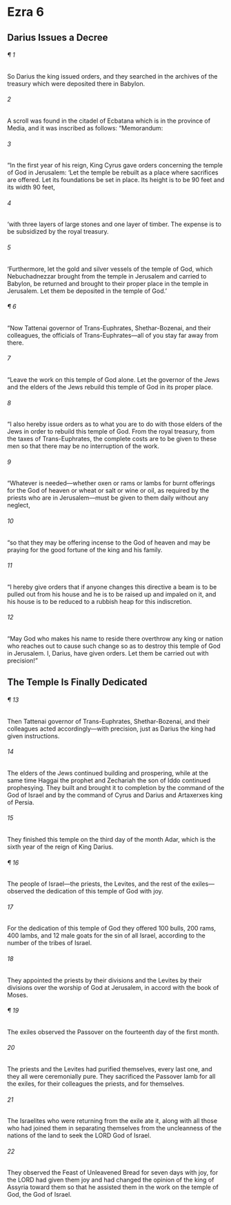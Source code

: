 # Ezra 6
## Darius Issues a Decree
###### ¶ 1
So Darius the king issued orders, and they searched in the archives of the treasury which were deposited there in Babylon.
###### 2
A scroll was found in the citadel of Ecbatana which is in the province of Media, and it was inscribed as follows:
“Memorandum:
###### 3
“In the first year of his reign, King Cyrus gave orders concerning the temple of God in Jerusalem: ‘Let the temple be rebuilt as a place where sacrifices are offered. Let its foundations be set in place. Its height is to be 90 feet and its width 90 feet,
###### 4
‘with three layers of large stones and one layer of timber. The expense is to be subsidized by the royal treasury.
###### 5
‘Furthermore, let the gold and silver vessels of the temple of God, which Nebuchadnezzar brought from the temple in Jerusalem and carried to Babylon, be returned and brought to their proper place in the temple in Jerusalem. Let them be deposited in the temple of God.’
###### ¶ 6
“Now Tattenai governor of Trans-Euphrates, Shethar-Bozenai, and their colleagues, the officials of Trans-Euphrates—all of you stay far away from there.
###### 7
“Leave the work on this temple of God alone. Let the governor of the Jews and the elders of the Jews rebuild this temple of God in its proper place.
###### 8
“I also hereby issue orders as to what you are to do with those elders of the Jews in order to rebuild this temple of God. From the royal treasury, from the taxes of Trans-Euphrates, the complete costs are to be given to these men so that there may be no interruption of the work.
###### 9
“Whatever is needed—whether oxen or rams or lambs for burnt offerings for the God of heaven or wheat or salt or wine or oil, as required by the priests who are in Jerusalem—must be given to them daily without any neglect,
###### 10
“so that they may be offering incense to the God of heaven and may be praying for the good fortune of the king and his family.
###### 11
“I hereby give orders that if anyone changes this directive a beam is to be pulled out from his house and he is to be raised up and impaled on it, and his house is to be reduced to a rubbish heap for this indiscretion.
###### 12
“May God who makes his name to reside there overthrow any king or nation who reaches out to cause such change so as to destroy this temple of God in Jerusalem. I, Darius, have given orders. Let them be carried out with precision!”
## The Temple Is Finally Dedicated
###### ¶ 13
Then Tattenai governor of Trans-Euphrates, Shethar-Bozenai, and their colleagues acted accordingly—with precision, just as Darius the king had given instructions.
###### 14
The elders of the Jews continued building and prospering, while at the same time Haggai the prophet and Zechariah the son of Iddo continued prophesying. They built and brought it to completion by the command of the God of Israel and by the command of Cyrus and Darius and Artaxerxes king of Persia.
###### 15
They finished this temple on the third day of the month Adar, which is the sixth year of the reign of King Darius.
###### ¶ 16
The people of Israel—the priests, the Levites, and the rest of the exiles—observed the dedication of this temple of God with joy.
###### 17
For the dedication of this temple of God they offered 100 bulls, 200 rams, 400 lambs, and 12 male goats for the sin of all Israel, according to the number of the tribes of Israel.
###### 18
They appointed the priests by their divisions and the Levites by their divisions over the worship of God at Jerusalem, in accord with the book of Moses.
###### ¶ 19
The exiles observed the Passover on the fourteenth day of the first month.
###### 20
The priests and the Levites had purified themselves, every last one, and they all were ceremonially pure. They sacrificed the Passover lamb for all the exiles, for their colleagues the priests, and for themselves.
###### 21
The Israelites who were returning from the exile ate it, along with all those who had joined them in separating themselves from the uncleanness of the nations of the land to seek the LORD God of Israel.
###### 22
They observed the Feast of Unleavened Bread for seven days with joy, for the LORD had given them joy and had changed the opinion of the king of Assyria toward them so that he assisted them in the work on the temple of God, the God of Israel.

